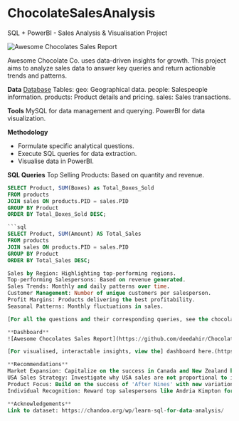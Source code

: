 # ChocolateSalesAnalysis
SQL + PowerBI - Sales Analysis &amp; Visualisation Project 

![Awesome Chocolates Sales Report](https://github.com/deedahir/ChocolateSalesAnalysis/assets/134728340/79d6bd17-0646-4f59-b20c-eff821da3fd5)

Awesome Chocolate Co. uses data-driven insights for growth. This project aims to analyze sales data to answer key queries and return actionable trends and patterns.

**Data**
[Database](awesome-chocolates-data.sql)
Tables:
geo: Geographical data.
people: Salespeople information.
products: Product details and pricing.
sales: Sales transactions.

**Tools**
MySQL for data management and querying.
PowerBI for data visualization.

**Methodology**

- Formulate specific analytical questions.
- Execute SQL queries for data extraction.
- Visualise data in PowerBI.
  
**SQL Queries**
Top Selling Products: Based on quantity and revenue.
```sql
SELECT Product, SUM(Boxes) as Total_Boxes_Sold 
FROM products 
JOIN sales ON products.PID = sales.PID
GROUP BY Product
ORDER BY Total_Boxes_Sold DESC;

```sql
SELECT Product, SUM(Amount) AS Total_Sales
FROM products 
JOIN sales ON products.PID = sales.PID
GROUP BY Product
ORDER BY Total_Sales DESC;

Sales by Region: Highlighting top-performing regions.
Top-performing Salespersons: Based on revenue generated.
Sales Trends: Monthly and daily patterns over time.
Customer Management: Number of unique customers per salesperson.
Profit Margins: Products delivering the best profitability.
Seasonal Patterns: Monthly fluctuations in sales.

[For all the questions and their corresponding queries, see the chocolates_queries.sql file](chocolates_queries.sql)

**Dashboard**
![Awesome Chocolates Sales Report](https://github.com/deedahir/ChocolateSalesAnalysis/assets/134728340/79d6bd17-0646-4f59-b20c-eff821da3fd5)

[For visualised, interactable insights, view the] dashboard here.(https://livemanchesterac-my.sharepoint.com/:u:/g/personal/doualeh_dahir_student_manchester_ac_uk/ETbBclAa4zlElTSZAFhkBEgBmH-Mh_W7Jppe6gIJUAQVFQ?e=LIWIAl)

**Recommendations**
Market Expansion: Capitalize on the success in Canada and New Zealand by further penetrating these markets with tailored marketing strategies and product offerings.
USA Sales Strategy: Investigate why USA sales are not proportional to its population and adapt accordingly.
Product Focus: Build on the success of 'After Nines' with new variations.
Individual Recognition: Reward top salespersons like Andria Kimpton for continued motivation.

**Acknowledgements**
Link to dataset: https://chandoo.org/wp/learn-sql-for-data-analysis/
